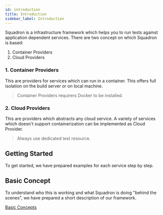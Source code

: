 ```yaml
---
id: introduction
title: Introduction
sidebar_label: Introduction
---
```


Squadron is a infrastructure framework which helps you to run tests against application dependent services. There are two concept on which Squadron is based:
1. Container Providers 
2. Cloud Providers

### 1. Container Providers
This are providers for services which can run in a container. This offers full isolation on the build server or on local machine.

> Container Providers requirers Docker to be installed.

### 2. Cloud Providers
This are providers which abstracts any cloud service. A variety of services which doesn't support containerization can be implemented as Cloud Provider.

> Always use dedicated test resource.

## Getting Started

To get started, we have prepared examples for each service step by step.

## Basic Concept

To understand who this is working and what Squadron is doing "behind the scenes", we have prepared a short description of our framework.

[Basic Concepts](basic-concept.md)

